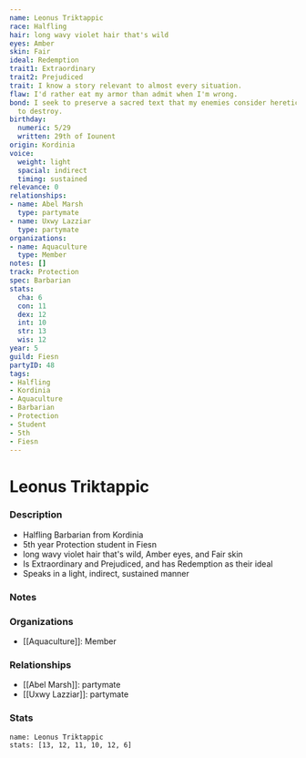 ```yaml
---
name: Leonus Triktappic
race: Halfling
hair: long wavy violet hair that's wild
eyes: Amber
skin: Fair
ideal: Redemption
trait1: Extraordinary
trait2: Prejudiced
trait: I know a story relevant to almost every situation.
flaw: I'd rather eat my armor than admit when I'm wrong.
bond: I seek to preserve a sacred text that my enemies consider heretical and seek
  to destroy.
birthday:
  numeric: 5/29
  written: 29th of Iounent
origin: Kordinia
voice:
  weight: light
  spacial: indirect
  timing: sustained
relevance: 0
relationships:
- name: Abel Marsh
  type: partymate
- name: Uxwy Lazziar
  type: partymate
organizations:
- name: Aquaculture
  type: Member
notes: []
track: Protection
spec: Barbarian
stats:
  cha: 6
  con: 11
  dex: 12
  int: 10
  str: 13
  wis: 12
year: 5
guild: Fiesn
partyID: 48
tags:
- Halfling
- Kordinia
- Aquaculture
- Barbarian
- Protection
- Student
- 5th
- Fiesn
---
```

# Leonus Triktappic
### Description
- Halfling Barbarian from Kordinia
- 5th year Protection student in Fiesn
- long wavy violet hair that's wild, Amber eyes, and Fair skin
- Is Extraordinary and Prejudiced, and has Redemption as their ideal
- Speaks in a light, indirect, sustained manner

### Notes

### Organizations
- [[Aquaculture]]: Member

### Relationships
- [[Abel Marsh]]: partymate
- [[Uxwy Lazziar]]: partymate

### Stats
```statblock
name: Leonus Triktappic
stats: [13, 12, 11, 10, 12, 6]
```